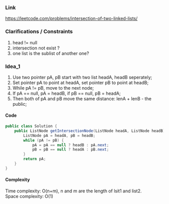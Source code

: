
### Link

https://leetcode.com/problems/intersection-of-two-linked-lists/

### Clarifications / Constraints

1. head != null
2. intersection not exist ?
3. one list is the sublist of another one?

### Idea_1

1. Use two pointer pA, pB start with two list headA, headB seperately;
2. Set pointer pA to point at headA, set pointer pB to point at headB;
3. While pA != pB, move to the next node;
4. If pA == null, pA = headB, if pB == null, pB = headA;
5. Then both of pA and pB move the same distance: lenA + lenB - the public;

#### Code

```java
public class Solution {
    public ListNode getIntersectionNode(ListNode headA, ListNode headB) {
        ListNode pA = headA, pB = headB;
        while (pA != pB) {
            pA = pA == null ? headB : pA.next;
            pB = pB == null ? headA : pB.next;
        }
        return pA;
    }
}
```

#### Complexity

Time complexity: O(n+m), n and m are the length of lsit1 and list2.  
Space complexity: O(1)

